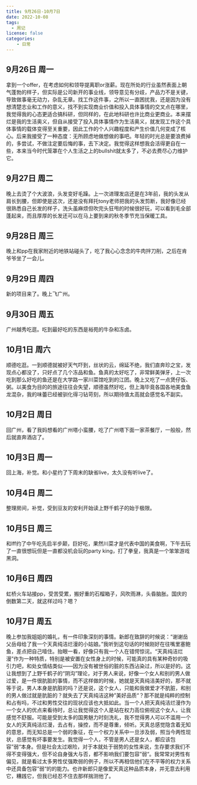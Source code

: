 ```yaml
---
title: 9月26日-10月7日
date: 2022-10-08
tags:
  - 周记
license: false
categories:
    - 日常
---
```


## 9月26日 周一
拿到一个offer，在考虑如何和领导提离职or涨薪。现在所处的行业虽然表面上朝气蓬勃的样子，但实际是公司新开的事业线，领导意见有分歧，产品力不是关键，导致做事毫无动力，杂乱无章。找工作这件事，之所以一直困扰我，还是因为没有想清楚志业和工作的意义，找不到实现商业价值和投入具体事情的交叉点在哪里，我觉得我的心态更适合搞科研，但同样的，在此地科研也许比商业更商业。本来摆烂是我的生活奥义，但自从接受了投入具体事情作为生活奥义，就发现工作这个具体事情的载体变得至关重要，因此工作的个人兴趣程度和产生价值几何变成了核心。后来我接受了一种态度：无所顾虑地做想做的事吧。年轻的时光总是要浪费掉的，多尝试，不做注定要后悔的事，去下决定。我觉得这样想我会活得更自在一些，本来当今时代笼罩在个人生活之上的bullshit就太多了，不必去费尽心力维护它。
## 9月27日 周二
晚上去烫了个大波浪，头发变好毛躁。上一次进理发店还是在3年前，我的头发从肩长到腰，但即使是这次，还是没有拜托tony老师把我的头发剪断，我好像已经很熟悉自己长发的样子，洗头虽麻烦但吹完头狂甩的时候很好玩，可以看到毛全部蓬起来，而且厚厚的长发还可以在马上要到来的秋冬季节充当保暖工具。
## 9月28日 周三
晚上和pp在我家附近的地铁站碰头了，吃了我心心念念的牛肉拌刀削，之后在肯爷爷坐了一会儿。
## 9月29日 周四
新的项目来了。晚上飞广州。
## 9月30日 周五
广州越秀吃逛。吃到最好吃的东西是裕苑的牛杂和冻卤。
## 10月1日 周六
顺德吃逛。一到顺德就被好天气吓到，丝状的云，绵延不绝，我们直奔珍之宝，发现点心都没了，只好点了几个冻品和鱼。鱼真的太好吃了，非常鲜美弹牙，上一次吃到那么好吃的鱼还是在大学路一家川菜馆吃到的江团。晚上又吃了一点煲仔饭、粥。以美食为目的的旅途往往会失望，顺德虽然好吃，但上海毕竟各国各地美食鱼龙混杂，我的味蕾已经被驯化得刁钻苛刻，所以期待值太高就会感觉名不副实。
## 10月2日 周日
回广州，看了我妈想看的广州塔小蛮腰，吃了广州塔下面一家茶餐厅，一般般，然后就直奔酒店了。
## 10月3日 周一
回上海，补觉。和小星约了下周末的缺省live，太久没有听live了。
## 10月4日 周二
整理房间，补觉，受到豆友的安利开始读上野千鹤子的始于极限。
## 10月5日 周三
和lff约了中午吃先启半步颠，巨好吃，果然川菜才是代表中国的美食啊，下午去玩了一直很想玩但是一直都没机会玩的party king，打了拳皇，我真是一个笨笨游戏黑洞。
## 10月6日 周四
虹桥火车站接pp，受苦受累，搬好重的石榴箱子，风吹雨淋，头昏脑胀。国庆的倒数第二天，就这样过吗？嗯？
## 10月7日 周五
晚上参加我姐姐的婚礼，有一件印象深刻的事情。新郎在致辞的时候说：“谢谢岳父岳母给了我一个天真纯洁烂漫的小姑娘。”我听到这句话的时候刚好在往嘴里塞鲍鱼，差点把自己噎住。抬眼一看，好像只有我一个人在错愕惊诧。“天真纯洁烂漫”作为一种特质，特别是被安置在女性身上的时候，可能真的具有某种奇妙的吸引力吧，和处女情结类似——因为没有被世俗的脏的东西沾染过，所以是好的。这让我想到了上野千鹤子的“阴沟”理论，对于男人来说，好像一个女人和别的男人做过爱，是一件很肮脏的事情，而不这样做的时候，她就是天真纯洁美好的，那不就等于说，男人本身是肮脏的吗？还是说，这个女人，只能和我做爱才不肮脏，和别的男人做过就是肮脏的？就失去了天真纯洁这种”美好品质“？那不就是纯粹的控制和占有吗，不过和男性交往的现状应该也大抵如此。当一个人把天真纯洁烂漫作为一个女人的优点来看待时，总让我觉得这个人是站在权力高位俯视这个女人，让我感觉不舒服。可能是受到太多的国男魅力时刻洗礼，我不觉得男人可以不滥用一个女人的天真纯洁烂漫，去占有，操控，而不是尊重，倾听。天真总感觉隐含着无知的意思，而无知总是一个弱的象征，在一个权力关系中一旦涉及弱，照当今两性现状，总感觉有坏事要发生。我觉得一个人，不管是男人还是女人，都应该包容”弱“本身。但是社会太过艰险，对于本就处于弱势的女性来说，生存要求我们不得不变得强大，但不论自身强大与否，都不影响我们要包容”弱“。我常常对男性有偏见，就是看过太多男性仗强欺弱的例子，所以不再相信他们在不平等的权力关系中还具备包容”弱“的的能力。也许新郎只是像爱天真这种品质本身，并无意去利用它，糟践它，但我已经忍不住去那样揣测他了。